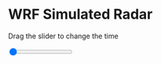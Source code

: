 <h1>WRF Simulated Radar</h1>
<p>Drag the slider to change the time</p>

<div class="slidecontainer">
<input oninput='setImage(this)' class="slider" type="range" min="0" max="5" value="0" step="1" />
<img id='img'/>
</div>

<script>
var img = document.getElementById('img');
var img_array = ['/assets/images/wrf/rf_wrfout_d01_2020-04-01_12:00:00.png',
'/assets/images/wrf/rf_wrfout_d01_2020-04-01_13:00:00.png',
'/assets/images/wrf/rf_wrfout_d01_2020-04-01_14:00:00.png',
'/assets/images/wrf/rf_wrfout_d01_2020-04-01_15:00:00.png',
'/assets/images/wrf/rf_wrfout_d01_2020-04-01_16:00:00.png',];
function setImage(obj)
{
        var value = obj.value;
        img.src = img_array[value];

}
</script>
